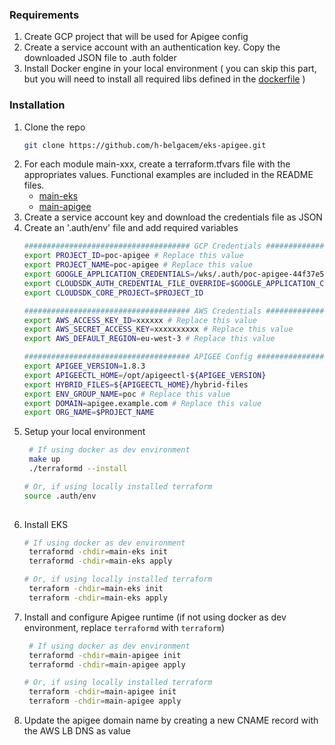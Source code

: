 ### Requirements

1. Create GCP project that will be used for Apigee config
2. Create a service account with an authentication key. Copy the downloaded JSON file to .auth folder 
3. Install Docker engine in your local environment ( you can skip this part, but you will need to install all required libs defined in the [dockerfile](./docker/Dockerfile) )

### Installation
1. Clone the repo
   ```sh
   git clone https://github.com/h-belgacem/eks-apigee.git
   ```
2. For each module main-xxx, create a terraform.tfvars file with the appropriates values.
   Functional examples are included in the README files.
   - [main-eks](./main-eks/README.md)
   - [main-apigee](./main-apigee/README.md)
3. Create a service account key and download the credentials file as JSON
4. Create an '.auth/env' file and add required variables
   ```sh
   ##################################### GCP Credentials ###################
   export PROJECT_ID=poc-apigee # Replace this value
   export PROJECT_NAME=poc-apigee # Replace this value
   export GOOGLE_APPLICATION_CREDENTIALS=/wks/.auth/poc-apigee-44f37e58bac0.json # Replace this value
   export CLOUDSDK_AUTH_CREDENTIAL_FILE_OVERRIDE=$GOOGLE_APPLICATION_CREDENTIALS
   export CLOUDSDK_CORE_PROJECT=$PROJECT_ID
   
   ##################################### AWS Credentials ###################
   export AWS_ACCESS_KEY_ID=xxxxxx # Replace this value
   export AWS_SECRET_ACCESS_KEY=xxxxxxxxxx # Replace this value
   export AWS_DEFAULT_REGION=eu-west-3 # Replace this value
   
   ##################################### APIGEE Config ###################
   export APIGEE_VERSION=1.8.3
   export APIGEECTL_HOME=/opt/apigeectl-${APIGEE_VERSION}
   export HYBRID_FILES=${APIGEECTL_HOME}/hybrid-files
   export ENV_GROUP_NAME=poc # Replace this value
   export DOMAIN=apigee.example.com # Replace this value
   export ORG_NAME=$PROJECT_NAME
   ```
5. Setup your local environment 
   ```sh
    # If using docker as dev environment
    make up
    ./terraformd --install
   
   # Or, if using locally installed terraform
   source .auth/env 
    
   ```
6. Install EKS
   ```sh
   # If using docker as dev environment
    terraformd -chdir=main-eks init
    terraformd -chdir=main-eks apply
   
   # Or, if using locally installed terraform
    terraform -chdir=main-eks init
    terraform -chdir=main-eks apply
   ```
7. Install and configure Apigee runtime (if not using docker as dev environment, replace `terraformd` with `terraform`)
   ```sh
    # If using docker as dev environment
    terraformd -chdir=main-apigee init
    terraformd -chdir=main-apigee apply
   
   # Or, if using locally installed terraform
    terraform -chdir=main-apigee init
    terraform -chdir=main-apigee apply
   
   ```
8. Update the apigee domain name by creating a new CNAME record with the AWS LB DNS as value
